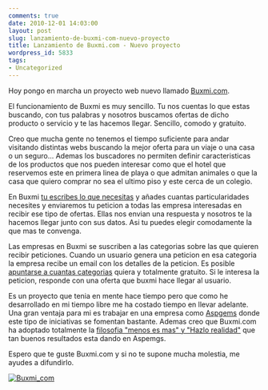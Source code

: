 ```yaml
---
comments: true
date: 2010-12-01 14:03:00
layout: post
slug: lanzamiento-de-buxmi-com-nuevo-proyecto
title: Lanzamiento de Buxmi.com - Nuevo proyecto
wordpress_id: 5833
tags:
- Uncategorized
---
```



    

Hoy pongo en marcha un proyecto web nuevo llamado [Buxmi.com](http://buxmi.com).




El funcionamiento de Buxmi es muy sencillo.  Tu nos cuentas lo que estas buscando, con tus palabras y nosotros buscamos ofertas de dicho producto o servicio y te las hacemos llegar.  Sencillo, comodo y gratuito.




Creo que mucha gente no tenemos el tiempo suficiente para andar visitando distintas webs buscando la mejor oferta para un viaje o una casa o un seguro... Ademas los buscadores no permiten definir caracteristicas de los productos que nos pueden interesar como que el hotel que reservemos este en primera linea de playa o que admitan animales o que la casa que quiero comprar no sea el ultimo piso y este cerca de un colegio.




En Buxmi [tu escribes lo que necesitas](http://buxmi.com/es/) y añades cuantas particularidades necesites y enviaremos tu peticion a todas las empresa interesadas en recibir ese tipo de ofertas.  Ellas nos envian una respuesta y nosotros te la hacemos llegar junto con sus datos.  Asi tu puedes elegir comodamente la que mas te convenga.




Las empresas en Buxmi se suscriben a las categorias sobre las que quieren recibir peticiones.  Cuando un usuario genera una peticion en esa categoria la empresa recibe un email con los detalles de la peticion.  Es posible [apuntarse a cuantas categorias](http://buxmi.com/es/empresas/new) quiera y totalmente gratuito.  Si le interesa la peticion, responde con una oferta que buxmi hace llegar al usuario.




Es un proyecto que tenia en mente hace tiempo pero que como he desarrollado en mi tiempo libre me ha costado tiempo en llevar adelante.  Una gran ventaja para mi es trabajar en una empresa como [Aspgems](http://aspgems.com) donde este tipo de iniciativas se fomentan bastante.  Ademas creo que Buxmi.com ha adoptado totalmente la [filosofia "menos es mas" y "Hazlo realidad"](http://yonativodigital.com/2010/11/26/charla-menos-es-mas-y-hazlo-realidad-en-movistar/) que tan buenos resultados esta dando en Aspemgs.




Espero que te guste Buxmi.com y si no te supone mucha molestia, me ayudes a difundirlo.


[![Buxmi_com](http://blog.alvareznavarro.es/wp-content/uploads/2011/06/buxmi_com-scaled1000.jpg?w=300)](http://blog.alvareznavarro.es/wp-content/uploads/2011/06/buxmi_com-scaled1000.jpg)






  
